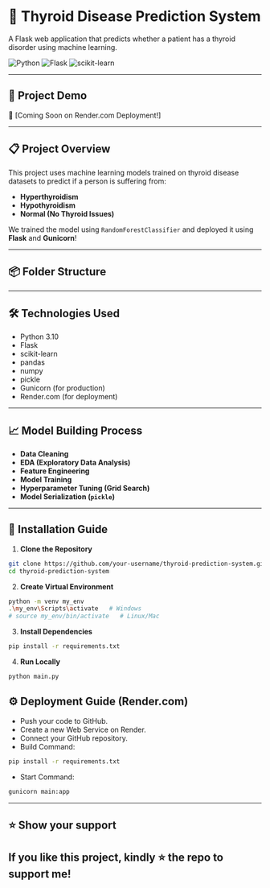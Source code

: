 # 🧠 Thyroid Disease Prediction System

A Flask web application that predicts whether a patient has a thyroid disorder using machine learning.

![Python](https://img.shields.io/badge/Python-3.10-blue?style=flat&logo=python) ![Flask](https://img.shields.io/badge/Flask-2.0-lightgrey?style=flat&logo=flask) ![scikit-learn](https://img.shields.io/badge/Scikit--Learn-1.0-orange?style=flat&logo=scikitlearn)

---

## 🚀 Project Demo

🔗 [Coming Soon on Render.com Deployment!]

---

## 📋 Project Overview

This project uses machine learning models trained on thyroid disease datasets to predict if a person is suffering from:
- **Hyperthyroidism**
- **Hypothyroidism**
- **Normal (No Thyroid Issues)**

We trained the model using `RandomForestClassifier` and deployed it using **Flask** and **Gunicorn**!

---

## 📦 Folder Structure


---

## 🛠️ Technologies Used

- Python 3.10
- Flask
- scikit-learn
- pandas
- numpy
- pickle
- Gunicorn (for production)
- Render.com (for deployment)

---

## 📈 Model Building Process

- **Data Cleaning**
- **EDA (Exploratory Data Analysis)**
- **Feature Engineering**
- **Model Training**
- **Hyperparameter Tuning (Grid Search)**
- **Model Serialization (`pickle`)**

---

## 📜 Installation Guide

1. **Clone the Repository**
```bash
git clone https://github.com/your-username/thyroid-prediction-system.git
cd thyroid-prediction-system
```

2. **Create Virtual Environment**
```bash
python -m venv my_env
.\my_env\Scripts\activate   # Windows
# source my_env/bin/activate   # Linux/Mac
```

3. **Install Dependencies**
```bash
pip install -r requirements.txt
```

4. **Run Locally**
```bash
python main.py
```

## ⚙️ Deployment Guide (Render.com)

- Push your code to GitHub.
- Create a new Web Service on Render.
- Connect your GitHub repository.
- Build Command:
```bash
pip install -r requirements.txt
```
- Start Command:
```bash
gunicorn main:app
```
---
## ⭐ Show your support
**If you like this project, kindly ⭐ the repo to support me!**
---

